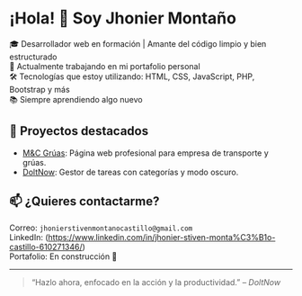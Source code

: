 # ¡Hola! 👋 Soy Jhonier Montaño

🎓 Desarrollador web en formación | Amante del código limpio y bien estructurado  
🚀 Actualmente trabajando en mi portafolio personal  
🛠️ Tecnologías que estoy utilizando: HTML, CSS, JavaScript, PHP, Bootstrap y más  
📚 Siempre aprendiendo algo nuevo

## 💼 Proyectos destacados

- [M&C Grúas](https://github.com/Jhonier1227/MCgruas): Página web profesional para empresa de transporte y grúas.
- [DoltNow](https://github.com/Jhonier1227/DoltNow): Gestor de tareas con categorías y modo oscuro.

## 📫 ¿Quieres contactarme?

Correo: `jhonierstivenmontanocastillo@gmail.com`  
LinkedIn: (https://www.linkedin.com/in/jhonier-stiven-monta%C3%B1o-castillo-610271346/)  
Portafolio: En construcción 🚧

---

> “Hazlo ahora, enfocado en la acción y la productividad.” – *DoltNow*

